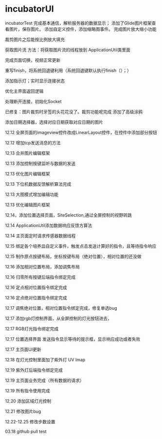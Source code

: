 # incubatorUI
incubatorTest
完成基本通信，解析服务器的数据显示；
添加了Glide图片框架查看图片，保存图片。
添加自定义控件，添加缩略图事件。
完成图片放大缩小功能


裁剪图片之后能按比例放大填充

获取图片流
方法：将获取图片流的线程放到
ApplicationUtil类里面

完成页面切换，视频正常更新

重写finish，将系统回退键利用（系统回退键默认执行finish（）；）



添加指示灯；实时显示连接状态

优化主界面返回逻辑

处理断开连接，初始化Socket

已修复：图片裁剪时牙签的头花花没了。裁剪功能呢完成
添加了高级涂鸦

添加日期选择器，选择对应日期获取对应日期的图片

12.12  全屏页面的imageview控件改成LinearLayout控件，在控件中添加部分按钮

12.12  增加tcp发送消息的方法

12.13 合并图片编辑框架

12.13 添加控制按键监听与数据的发送

12.13 优化图片编辑框架

12.13 下位机数据反馈解析算法完成

12.13 大图模式增加编辑功能

12.13 优化编辑图片框架

12.14，添加位置选择页面，SiteSelection,通过全屏控制的视野转跳

12.14  ApplicationUtil添加数据响应反馈方算法

12.14 主页面定时请求传感器数据线程

12.15 绑定各个培养皿自定义事件，触发点击发送计算好的指令，且等待指令响应

12.15 制作原点按键布局，坐标按键布局（绝对位置），相对位置的还没做

12.16 添加相对位置布局，添加调焦布局

12.16 归零所有按键后端指令绑定完成

12.16 定点相对位置指令绑定完成

12.16 定点绝对位置指令绑定完成

12.17 调焦绝对位置，相对位置指令绑定完成，修复单选bug

12.17  添加rgb灯控制界面，从全屏控制的灯光按钮进去，

12.17 RGB灯光指令绑定完成

12.17 位置选择界面 发送指令显示等待的提示框，显示响应成功或者失败

12.17 主页面UI更新

12.18  在灯光控制里面加了紫外灯  UV lmap

12.19 紫外灯后端指令绑定完成

12.19 主页面业务完成（所有数据的请求）

12.19 所有指令使用完成

12.20 添加区域灯光控制

12.21 修改图片bug

12.22-12.25 修改步数设置

03.18  github pull test
















